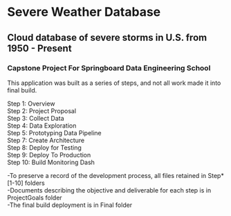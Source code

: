 # Severe Weather Database

## Cloud database of severe storms in U.S. from 1950 - Present

### Capstone Project For Springboard Data Engineering School

This application was built as a series of steps, and not all work made it into final build.<br>

  Step  1: Overview <br>
  Step  2: Project Proposal <br>
  Step  3: Collect Data <br>
  Step  4: Data Exploration <br>
  Step  5: Prototyping Data Pipeline <br>
  Step  7: Create Architecture <br>
  Step  8: Deploy for Testing <br>
  Step  9: Deploy To Production <br>
  Step 10: Build Monitoring Dash <br>

  -To preserve a record of the development process, all files retained in Step*[1-10] folders
 <br>
  -Documents describing the objective and deliverable for each step is in ProjectGoals folder
 <br>
  -The final build deployment is in Final folder
